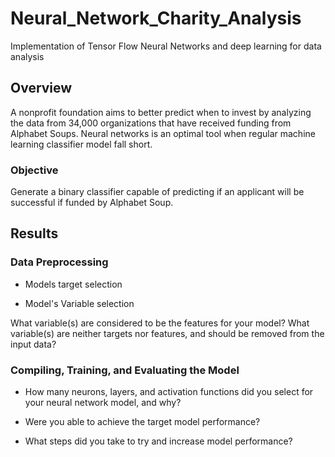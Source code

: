 # Neural_Network_Charity_Analysis

Implementation of Tensor Flow Neural Networks and deep learning for data analysis

## Overview

A nonprofit foundation aims to better predict when to invest by analyzing the data from 34,000 organizations that have received funding from Alphabet Soups.
Neural networks is an optimal tool when regular machine learning classifier model fall short. 

### Objective

Generate a binary classifier capable of predicting if an applicant will be successful if funded by Alphabet Soup.

## Results

### Data Preprocessing

* Models target selection

* Model's Variable selection 

What variable(s) are considered to be the features for your model?
What variable(s) are neither targets nor features, and should be removed from the input data?

### Compiling, Training, and Evaluating the Model

* How many neurons, layers, and activation functions did you select for your neural network model, and why?

* Were you able to achieve the target model performance?

* What steps did you take to try and increase model performance?